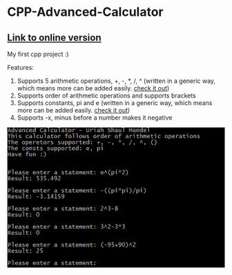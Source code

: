 # CPP-Advanced-Calculator
## [Link to online version](https://onlinegdb.com/Bk9bIdapH)
My first cpp project :)

Features:
1. Supports 5 arithmetic operations, +, -, *, /, ^ (written in a generic way, which means more can be added easily. [check it out](https://github.com/UriahShaulMandel/CPP-Advanced-Calculator/blob/97f75499f8290dca0c8e1217a74aa504df7012c5/calculator.cpp#L18))
2. Supports order of arithmetic operations and supports brackets
3. Supports constants, pi and e (written in a generic way, which means more can be added easily. [check it out](https://github.com/UriahShaulMandel/CPP-Advanced-Calculator/blob/97f75499f8290dca0c8e1217a74aa504df7012c5/calculator.cpp#L62))
4. Supports -x, minus before a number makes it negative



[![Screenshots](https://github.com/UriahShaulMandel/CPP-Advanced-Calculator/raw/master/Screenshot.png)](https://onlinegdb.com/Bk9bIdapH)

